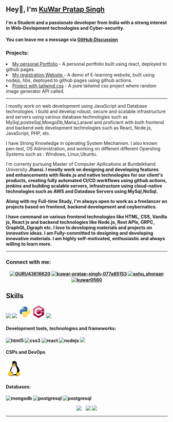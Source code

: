 <!-- ### ⚡ Fun fact: Developing Developing Developing
<!--
**kuwarp/kuwarp** is a ✨ _special_ ✨ repository because its `README.md` (this file) appears on your GitHub profile.

Here are some ideas to get you started:

- 🔭 I’m currently working on ...
- 🌱 I’m currently learning ...
- 👯 I’m looking to collaborate on ...
- 🤔 I’m looking for help with ...
- 💬 Ask me about ...
- 📫 How to reach me: ...
- 😄 Pronouns: ...
- ⚡ Fun fact: ...
-->
 
 
 <h2 align="left">Hey👋, I'm <a href="#">KuWar Pratap Singh</a></h2>


<h4>I'm a Student and a passionate developer from India with a strong interest in Web-Devlopment technologies and Cyber-security.</h4>

<!-- <img src="/res/MicrosoftTeams-image%20(12).png" /> -->

<b>You can leave me a message via <a href="https://github.com/kuwarp/kuwarp/discussions/3"> GitHub Discussion</a></b>

### Projects:
<li><a href="https://tush-tr.github.io/">My personal Portfolio</a> - A personal portfolio built using react, deployed to github pages.
<li><a href="https://github.com/kuwarp/registrationByGuru">My registration Website </a>- A demo of E-learning website, built using nodejs, hbs, deployed to github pages using github actions.
  <li><a href="https://kuwarp.github.io/challange/">Project with tailwind css</a> - A pure tailwind css project where random image generator API called.
<!-- <li><a href="https://github.com/tush-tr/gcloudact">GcloudAct</a> - A Terraform module for hosting your own runner for CI/CD on Google Cloud to run jobs in your GitHub Actions workflows. -->
<!-- <li><a href="https://tush-tr.github.io/BookAnyCar/">Book Any Car</a> - A car rental system website built using nodejs and EJS. -->
<!-- <li><a href="https://www.npmjs.com/package/@tush-tr/csv2json">csv2json</a> - A npm package to convert your csv files to json. -->
<!-- <li><a href="https://www.npmjs.com/package/@tush-tr/nosondb">NosonDB</a> - A Simple , Lightweight , Efficent JSON based database for Nodejs. -->

 
<hr>
<!-- Information -->
<p>
I mostly work on web development using JavaScript and Database technologies. I build and develop robust, secure and scalable infrastructure and servers using various database  technologies such as MySql,postreSql,MongoDb,Maria,Laravel and proficient with both frontend and backend web development technologies such as React, Node.js, JavaScript, PHP, etc.</p>
  
  <p> 
    I have Strong Knowledge in operating System Mechanism. I also known pen-test, OS Administration, and working on different different Opersting Systems such as : Windows, Linux,Ubuntu.
    <br>
    
  </p>

<p>
 I'm currenty pursuing Master of Computer Apllications at Bundelkhand University <b>Jhansi<b>. I mostly work on designing and developing features and enhancements with Node.js and native technologies for our client's products,
creating fully automated CI/CD workflows using github actions, jenkins
and building scalable servers, infrastructure using cloud-native technologies such as AWS and Datadase Servers using MySql,NoSql.
</p>

<p>
 Along with my Full-time Study, I'm always open to work as a freelancer on projects based on frontend, backend development and ceybernatics.
</p>
 
<p>I have command on various frontend technologies like HTML, CSS, Vanilla js, React js and backend technologies like Node.js, Rest APIs, GRPC, GraphQL,Dgraph etc. I love to developing materials and projects on innovative ideas. I am Fully-committed to designing and developing innovative materials. I am highly self-motivated, enthusiastic and always willing to learn more.</p>
<hr>

<h3 align="left">Connect with me:</h3>
<p align="center">
<a href="https://twitter.com/GURU43616620" target="blank"><img align="center" src="https://cdn.jsdelivr.net/npm/simple-icons@3.0.1/icons/twitter.svg" alt="GURU43616620" height="30" width="40" /></a>
<a href="https://www.linkedin.com/in/kuwar-pratap-singh-077a85153" target="blank"><img align="center" src="https://cdn.jsdelivr.net/npm/simple-icons@3.0.1/icons/linkedin.svg" alt="kuwar-pratap-singh-077a85153" height="30" width="40" /></a>
<a href="https://instagram.com/ashu_shoraan_" target="blank"><img align="center" src="https://cdn.jsdelivr.net/npm/simple-icons@3.0.1/icons/instagram.svg" alt="ashu_shoraan" height="30" width="40" /></a>
<a href="https://www.hackerrank.com/kuwar0560" target="blank"><img align="center" src="https://cdn.jsdelivr.net/npm/simple-icons@3.0.1/icons/hackerrank.svg" alt="kuwar0560" height="30" width="40" /></a>
</p>

<h2>Skills</h2>
<p float="left">
<img src="https://github.com/tush-tr/tush-tr/blob/master/res/js.gif" height="50">
<img src="https://raw.githubusercontent.com/itsksaurabh/itsksaurabh/master/assets/golang.gif"  height="50" />
<img src="https://raw.githubusercontent.com/devicons/devicon/master/icons/python/python-original.svg" height="40"/>
<img src="https://raw.githubusercontent.com/devicons/devicon/master/icons/cplusplus/cplusplus-original.svg" alt="cplusplus"height="40"/> 
<a href="https://docs.gitlab.com/ee/ci/" target="_blank" >
    <img src="https://raw.githubusercontent.com/itsksaurabh/itsksaurabh/master/assets/cicd.gif"  height="45" />
</a>
</p>
<!-- ___________________________________________________________________________ -->
<h4>Development tools, technologies and frameworks:</h4>
<p>
<img src="https://github.com/tush-tr/tush-tr/blob/master/res/html.gif" alt="html5" width="40" height="50"/> 
<img src="https://github.com/tush-tr/tush-tr/blob/master/res/css.gif" alt="css3" width="40" height="50"/>
<img src="https://github.com/tush-tr/tush-tr/blob/master/res/react.gif" alt="react" width="40" height="50"/>
<img src="https://github.com/tush-tr/tush-tr/blob/master/res/node.gif" alt="nodejs" width="40" height="50"/>
<img src="https://raw.githubusercontent.com/itsksaurabh/itsksaurabh/master/assets/grpc.gif"  height="50" />
</p>
<!-- ______________________________________________________________________ -->
<h4>CSPs and DevOps</h4>
<p>
<!-- <img src="https://cdn.worldvectorlogo.com/logos/google-cloud-3.svg" width="160" height="50" /> -->
<img src="https://raw.githubusercontent.com/devicons/devicon/master/icons/linux/linux-original.svg" alt="linux" width="50" height="50"/>
<!-- <img src="https://github.com/tush-tr/tush-tr/blob/master/res/docker.gif" height="50" > -->
<!-- <img src="https://github.com/tush-tr/tush-tr/blob/master/res/k8s.gif" width="50" height="50" > -->
<!--    <a href="https://www.terraform.io/" target="_blank" >
    <img src="https://raw.githubusercontent.com/itsksaurabh/itsksaurabh/master/assets/terraform.gif" width="100" height="50" />
  </a> -->
</p>
<h4>Databases:</h4>
<p>
<img src="https://github.com/tush-tr/tush-tr/blob/master/res/mongo.gif" alt="mongodb" width="30" height="40"/>
<img src="https://github.com/tush-tr/tush-tr/blob/master/res/postgresql.gif" alt="postgresql" width="30" height="40"/> 
<img src="https://media0.giphy.com/media/SzYP8lnr7cWAyhXRln/giphy.gif?cid=790b76110ce830b5e7fc8d50f14b3391c36af5ba330946dd&rid=giphy.gif&ct=s" alt="postgresql" width="30" height="40"/> 
</p>

<p align="center">
  <img width="44%" src="https://github-readme-stats.vercel.app/api?username=kuwarp&theme=react&cache_seconds=30&hide_border=truek"/>&nbsp;&nbsp;&nbsp;
  <img width="44%" src="https://github-readme-streak-stats.herokuapp.com/?user=kuwarp&theme=react&cache_seconds=30&hide_border=true"/>
 <img src="https://github-profile-summary-cards.vercel.app/api/cards/profile-details?username=kuwarp&theme=dracula"/>
</p>

<hr>
